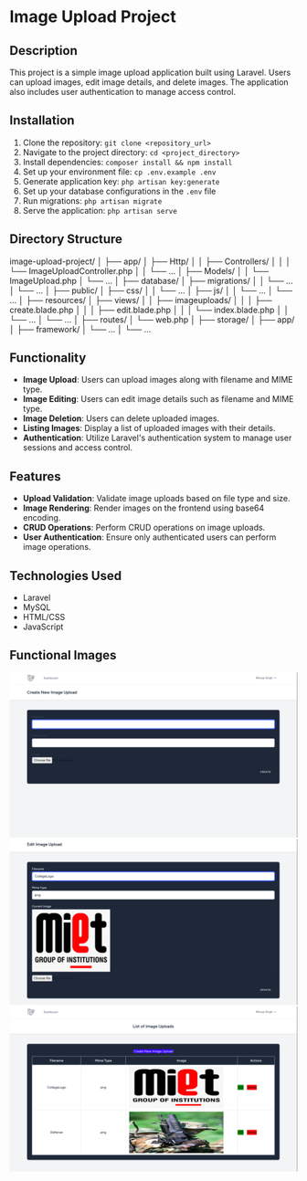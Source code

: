 # Image Upload Project

## Description
This project is a simple image upload application built using Laravel. Users can upload images, edit image details, and delete images. The application also includes user authentication to manage access control.

## Installation
1. Clone the repository: `git clone <repository_url>`
2. Navigate to the project directory: `cd <project_directory>`
3. Install dependencies: `composer install && npm install`
4. Set up your environment file: `cp .env.example .env`
5. Generate application key: `php artisan key:generate`
6. Set up your database configurations in the `.env` file
7. Run migrations: `php artisan migrate`
8. Serve the application: `php artisan serve`

## Directory Structure
image-upload-project/
│
├── app/
│ ├── Http/
│ │ ├── Controllers/
│ │ │ └── ImageUploadController.php
│ │ └── ...
│ ├── Models/
│ │ └── ImageUpload.php
│ └── ...
│
├── database/
│ ├── migrations/
│ │ └── ...
│ └── ...
│
├── public/
│ ├── css/
│ │ └── ...
│ ├── js/
│ │ └── ...
│ └── ...
│
├── resources/
│ ├── views/
│ │ ├── imageuploads/
│ │ │ ├── create.blade.php
│ │ │ ├── edit.blade.php
│ │ │ └── index.blade.php
│ │ └── ...
│ └── ...
│
├── routes/
│ └── web.php
│
├── storage/
│ ├── app/
│ ├── framework/
│ └── ...
│
└── ...


## Functionality
- **Image Upload**: Users can upload images along with filename and MIME type.
- **Image Editing**: Users can edit image details such as filename and MIME type.
- **Image Deletion**: Users can delete uploaded images.
- **Listing Images**: Display a list of uploaded images with their details.
- **Authentication**: Utilize Laravel's authentication system to manage user sessions and access control.

## Features
- **Upload Validation**: Validate image uploads based on file type and size.
- **Image Rendering**: Render images on the frontend using base64 encoding.
- **CRUD Operations**: Perform CRUD operations on image uploads.
- **User Authentication**: Ensure only authenticated users can perform image operations.

## Technologies Used
- Laravel
- MySQL
- HTML/CSS
- JavaScript

## Functional Images
<img src="CreateImage.png">
<img src="EditImage.png">
<img src="ListImage.png">


